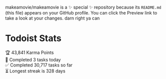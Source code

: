 makeamovie/makeamovie is a ✨ special ✨ repository because its `README.md` (this file) appears on your GitHub profile.
You can click the Preview link to take a look at your changes. darn right ya can

# Todoist Stats

<!-- TODO-IST:START -->
🏆  43,841 Karma Points           
🌸  Completed 3 tasks today           
✅  Completed 30,717 tasks so far           
⏳  Longest streak is 328 days
<!-- TODO-IST:END -->